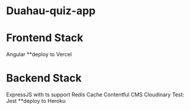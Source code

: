 # Duahau-quiz-app

# Frontend Stack
Angular
**deploy to Vercel

# Backend Stack

ExpressJS with ts support
Redis Cache
Contentful CMS
Cloudinary
Test: Jest
**deploy to Heroku



